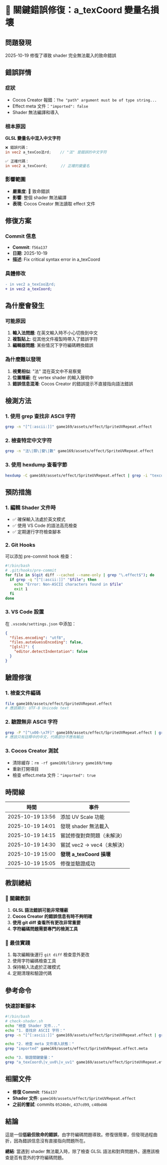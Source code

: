 # 🔴 關鍵錯誤修復：a_texCoord 變量名損壞

## 問題發現
2025-10-19 修復了導致 shader 完全無法載入的致命錯誤

## 錯誤詳情

### 症狀
- Cocos Creator 報錯：`The "path" argument must be of type string...`
- Effect meta 文件：`"imported": false`
- Shader 無法編譯和導入

### 根本原因
**GLSL 變量名中混入中文字符**

```glsl
❌ 錯誤代碼：
in vec2 a_texCoo法rd;    // "法" 是錯誤的中文字符

✅ 正確代碼：
in vec2 a_texCoord;      // 正確的變量名
```

### 影響範圍
- **嚴重度**: 🔴 致命錯誤
- **影響**: 整個 shader 無法編譯
- **表現**: Cocos Creator 無法讀取 effect 文件

## 修復方案

### Commit 信息
- **Commit**: `f56a137`
- **日期**: 2025-10-19
- **描述**: Fix critical syntax error in a_texCoord

### 具體修改
```diff
- in vec2 a_texCoo法rd;
+ in vec2 a_texCoord;
```

## 為什麼會發生

### 可能原因
1. **輸入法問題**: 在英文輸入時不小心切換到中文
2. **複製貼上**: 從其他文件複製時帶入了錯誤字符
3. **編輯器問題**: 某些情況下字符編碼轉換錯誤

### 為什麼難以發現
1. **視覺相似**: "法" 混在英文中不易察覺
2. **位置隱蔽**: 在 vertex shader 的輸入聲明中
3. **錯誤信息混淆**: Cocos Creator 的錯誤提示不直接指向語法錯誤

## 檢測方法

### 1. 使用 grep 查找非 ASCII 字符
```bash
grep -n "[^[:ascii:]]" game169/assets/effect/SpriteUVRepeat.effect
```

### 2. 檢查特定中文字符
```bash
grep -n "法\|類\|變\|數" game169/assets/effect/SpriteUVRepeat.effect
```

### 3. 使用 hexdump 查看字節
```bash
hexdump -C game169/assets/effect/SpriteUVRepeat.effect | grep -i "texcoord"
```

## 預防措施

### 1. 編輯 Shader 文件時
- ✅ 確保輸入法處於英文模式
- ✅ 使用 VS Code 的語法高亮檢查
- ✅ 定期運行字符檢查腳本

### 2. Git Hooks
可以添加 pre-commit hook 檢查：
```bash
#!/bin/bash
# .git/hooks/pre-commit
for file in $(git diff --cached --name-only | grep "\.effect$"); do
  if grep -q "[^[:ascii:]]" "$file"; then
    echo "Error: Non-ASCII characters found in $file"
    exit 1
  fi
done
```

### 3. VS Code 設置
在 `.vscode/settings.json` 中添加：
```json
{
  "files.encoding": "utf8",
  "files.autoGuessEncoding": false,
  "[glsl]": {
    "editor.detectIndentation": false
  }
}
```

## 驗證修復

### 1. 檢查文件編碼
```bash
file game169/assets/effect/SpriteUVRepeat.effect
# 應該顯示: UTF-8 Unicode text
```

### 2. 驗證無非 ASCII 字符
```bash
grep -P "[^\x00-\x7F]" game169/assets/effect/SpriteUVRepeat.effect | grep -v "^//"
# 應該只有註釋中的中文，代碼部分不應有輸出
```

### 3. Cocos Creator 測試
- 清除緩存：`rm -rf game169/library game169/temp`
- 重新打開項目
- 檢查 effect.meta 文件：`"imported": true`

## 時間線

| 時間 | 事件 |
|------|------|
| 2025-10-19 13:56 | 添加 UV Scale 功能 |
| 2025-10-19 14:01 | 發現 shader 無法載入 |
| 2025-10-19 14:15 | 嘗試修復對齊問題（未解決）|
| 2025-10-19 14:30 | 嘗試 vec2 → vec4（未解決）|
| 2025-10-19 15:00 | **發現 a_texCoord 損壞** |
| 2025-10-19 15:05 | 修復並驗證成功 |

## 教訓總結

### 🎯 關鍵教訓
1. **GLSL 語法錯誤可能非常隱蔽**
2. **Cocos Creator 的錯誤信息有時不夠明確**
3. **使用 git diff 查看所有更改非常重要**
4. **字符編碼問題需要專門的檢測工具**

### 🔧 最佳實踐
1. 每次編輯後運行 `git diff` 檢查意外更改
2. 使用字符編碼檢查工具
3. 保持輸入法處於正確模式
4. 定期清理和驗證代碼

## 參考命令

### 快速診斷腳本
```bash
#!/bin/bash
# check-shader.sh
echo "檢查 Shader 文件..."
echo "1. 查找非 ASCII 字符："
grep -n "[^[:ascii:]]" game169/assets/effect/SpriteUVRepeat.effect | grep -v "//" || echo "  ✅ 無問題"

echo "2. 檢查 meta 文件導入狀態："
grep "imported" game169/assets/effect/SpriteUVRepeat.effect.meta

echo "3. 驗證關鍵變量："
grep "a_texCoord\|v_uv0\|v_uv1" game169/assets/effect/SpriteUVRepeat.effect | head -5
```

## 相關文件
- **修復 Commit**: `f56a137`
- **Shader 文件**: `game169/assets/effect/SpriteUVRepeat.effect`
- **之前的嘗試**: commits `0524b0c`, `437cd99`, `c40bd46`

## 結論

這是一個**低級但致命的錯誤**，由字符編碼問題導致。修復很簡單，但發現過程曲折，因為錯誤信息沒有直接指向問題所在。

**總結**: 當遇到 shader 無法載入時，除了檢查 GLSL 語法和對齊問題外，還應該檢查是否有意外的字符編碼問題。
